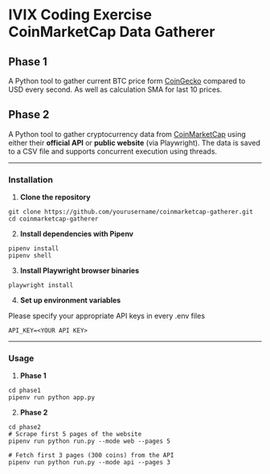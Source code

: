 # IVIX Coding Exercise CoinMarketCap Data Gatherer

## Phase 1

A Python tool to gather current BTC price form [CoinGecko](https://www.coingecko.com/) compared to USD every second. As well as calculation SMA for last 10 prices.

## Phase 2

A Python tool to gather cryptocurrency data from [CoinMarketCap](https://coinmarketcap.com/) using either their **official API** or **public website** (via Playwright). 
The data is saved to a CSV file and supports concurrent execution using threads.

---
### Installation

1. **Clone the repository**

```shell
git clone https://github.com/yourusername/coinmarketcap-gatherer.git
cd coinmarketcap-gatherer
```

2. **Install dependencies with Pipenv**
```shell
pipenv install
pipenv shell
```

3. **Install Playwright browser binaries**
```shell
playwright install
```

4. **Set up environment variables**

Please specify your appropriate API keys in every .env files

```shell
API_KEY=<YOUR API KEY>
```

---

### Usage

1. **Phase 1**
```shell
cd phase1
pipenv run python app.py
```

2. **Phase 2**
```shell
cd phase2
# Scrape first 5 pages of the website
pipenv run python run.py --mode web --pages 5

# Fetch first 3 pages (300 coins) from the API
pipenv run python run.py --mode api --pages 3
```